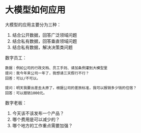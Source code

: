 # 大模型如何应用

大模型的应用主要分为三种：

1. 结合公开数据，回答广泛领域问题
2. 结合私有数据，回答垂直领域问题
3. 结合私有数据，解决决策类问题

数字员工：

```
数据：例如公司的行政文档、员工手则、请加条例灌到大模型里
提问：我今年来公司一年了，我想请三天假行不行？
回答：可以/不可以。

提问：明天我要出差去太原了，根据公司的差旅标准，我可以报销多少钱的住宿？
回答：可以报销1000元。
```

数字老板：

1. 今天该不该发布一个产品？
2. 哪个费用是可以减少的？
3. 哪个地方的工作重点需要加强？
